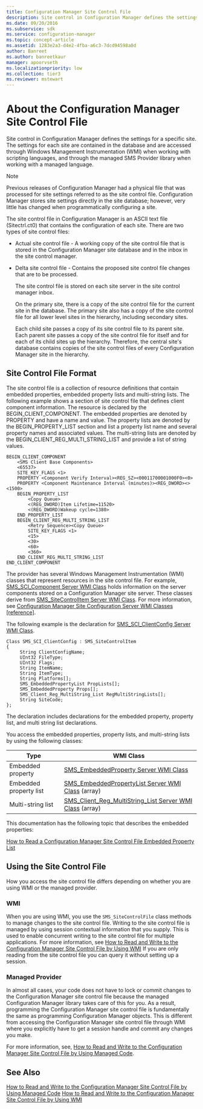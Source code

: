 ```yaml
---
title: Configuration Manager Site Control File
description: Site control in Configuration Manager defines the settings for a specific site.
ms.date: 09/20/2016
ms.subservice: sdk
ms.service: configuration-manager
ms.topic: concept-article
ms.assetid: 1283e2a3-d4e2-4fba-a6c3-7dcd94598a0d
author: Banreet
ms.author: banreetkaur
manager: apoorvseth
ms.localizationpriority: low
ms.collection: tier3
ms.reviewer: mstewart
---
```

# About the Configuration Manager Site Control File
Site control in Configuration Manager defines the settings for a specific site. The settings for each site are contained in the database and are accessed through Windows Management Instrumentation (WMI) when working with scripting languages, and through the managed SMS Provider library when working with a managed language.

> [!NOTE]
>  Previous releases of Configuration Manager had a physical file that was processed for site settings referred to as the site control file. Configuration Manager stores site settings directly in the site database; however, very little has changed when programmatically configuring a site.

The site control file in Configuration Manager is an ASCII text file (Sitectrl.ct0) that contains the configuration of each site. There are two types of site control files:

- Actual site control file - A working copy of the site control file that is stored in the Configuration Manager site database and in the inbox in the site control manager.

- Delta site control file - Contains the proposed site control file changes that are to be processed.

  The site control file is stored on each site server in the site control manager inbox.

  On the primary site, there is a copy of the site control file for the current site in the database. The primary site also has a copy of the site control file for all lower level sites in the hierarchy, including secondary sites.

  Each child site passes a copy of its site control file to its parent site. Each parent site passes a copy of the site control file for itself and for each of its child sites up the hierarchy. Therefore, the central site's database contains copies of the site control files of every Configuration Manager site in the hierarchy.

## Site Control File Format
 The site control file is a collection of resource definitions that contain embedded properties, embedded property lists and multi-string lists. The following example shows a section of site control file that defines client component information. The resource is declared by the BEGIN_CLIENT_COMPONENT. The embedded properties are denoted by PROPERTY and have a name and value. The property lists are denoted by the BEGIN_PROPERTY_LIST section and list a property list name and several property names and associated values. The multi-string lists are denoted by the BEGIN_CLIENT_REG_MULTI_STRING_LIST and provide a list of string values.

```
BEGIN_CLIENT_COMPONENT
    <SMS Client Base Components>
    <65537>
    SITE_KEY_FLAGS <1>
    PROPERTY <Component Verify Interval><REG_SZ><00011700001000F0><0>
    PROPERTY <Component Maintenance Interval (minutes)><REG_DWORD><><1500>
    BEGIN_PROPERTY_LIST
        <Copy Queue>
        <(REG_DWORD)Item Lifetime=11520>
        <(REG_DWORD)Wakeup cycle=1380>
    END_PROPERTY_LIST
    BEGIN_CLIENT_REG_MULTI_STRING_LIST
        <Retry Sequence><Copy Queue>
        SITE_KEY_FLAGS <1>
        <15>
        <30>
        <60>
        <360>
    END_CLIENT_REG_MULTI_STRING_LIST
END_CLIENT_COMPONENT
```

 The provider has several Windows Management Instrumentation (WMI) classes that represent resources in the site control file. For example, [SMS_SCI_Component Server WMI Class](../../../develop/reference/core/servers/configure/sms_sci_component-server-wmi-class.md) holds information on the server components stored on a Configuration Manager site server. These classes derive from [SMS_SiteControlItem Server WMI Class](../../../develop/reference/core/servers/configure/sms_sitecontrolitem-server-wmi-class.md). For more information, see [Configuration Manager Site Configuration Server WMI Classes &#91;reference&#93;](../../../develop/reference/core/servers/configure/site-configuration-server-wmi-classes.md).

 The following example is the declaration for [SMS_SCI_ClientConfig Server WMI Class](../../../develop/reference/core/servers/configure/sms_sci_clientconfig-server-wmi-class.md).

```
Class SMS_SCI_ClientConfig : SMS_SiteControlItem
{
     String ClientConfigName;
     UInt32 FileType;
     UInt32 Flags;
     String ItemName;
     String ItemType;
     String Platforms[];
     SMS_EmbeddedPropertyList PropLists[];
     SMS_EmbeddedProperty Props[];
     SMS_Client_Reg_MultiString_List RegMultiStringLists[];
     String SiteCode;
};
```

 The declaration includes declarations for the embedded property, property list, and multi string list declarations.

 You access the embedded properties, property lists, and multi-string lists by using the following classes:

|Type|WMI Class|
|----------|---------------|
|Embedded property|[SMS_EmbeddedProperty Server WMI Class](../../../develop/reference/core/servers/configure/sms_embeddedproperty-server-wmi-class.md)|
|Embedded property list|[SMS_EmbeddedPropertyList Server WMI Class](../../../develop/reference/core/servers/configure/sms_embeddedpropertylist-server-wmi-class.md) (array)|
|Multi-string list|[SMS_Client_Reg_MultiString_List Server WMI Class](../../../develop/reference/core/servers/configure/sms_client_reg_multistring_list-server-wmi-class.md) (array)|

 This documentation has the following topic that describes the embedded properties:

 [How to Read a Configuration Manager Site Control File Embedded Property List](../../../develop/core/understand/how-to-read-a-configuration-manager-site-control-file-embedded-property-list.md)

## Using the Site Control File
 How you access the site control file differs depending on whether you are using WMI or the managed provider.

### WMI
 When you are using WMI, you use the `SMS_SiteControlFile` class methods to manage changes to the site control file. Writing to the site control file is managed by using session contextual information that you supply. This is used to enable concurrent writing to the site control file for multiple applications. For more information, see [How to Read and Write to the Configuration Manager Site Control File by Using WMI](../../../develop/core/understand/how-to-read-and-write-to-the-site-control-file-by-using-wmi.md) If you are only reading from the site control file you can query it without setting up a session.

### Managed Provider
 In almost all cases, your code does not have to lock or commit changes to the Configuration Manager site control file because the managed Configuration Manager library takes care of this for you. As a result, programming the Configuration Manager site control file is fundamentally the same as programming Configuration Manager objects. This is different from accessing the Configuration Manager site control file through WMI where you explicitly have to get a session handle and commit any changes you make.

 For more information, see, [How to Read and Write to the Configuration Manager Site Control File by Using Managed Code](../../../develop/core/understand/how-to-read-and-write-to-the-site-control-file-by-using-managed-code.md).

## See Also
 [How to Read and Write to the Configuration Manager Site Control File by Using Managed Code](../../../develop/core/understand/how-to-read-and-write-to-the-site-control-file-by-using-managed-code.md)
 [How to Read and Write to the Configuration Manager Site Control File by Using WMI](../../../develop/core/understand/how-to-read-and-write-to-the-site-control-file-by-using-wmi.md)

